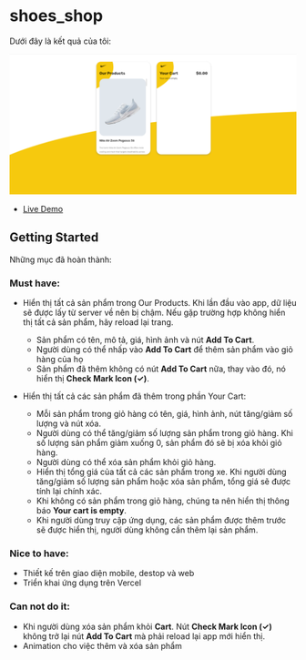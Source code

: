# shoes_shop

Dưới đây là kết quả của tôi:

![](result.png)

- [Live Demo](https://shoe-shops.vercel.app/#/)

## Getting Started

Những mục đã hoàn thành:

### Must have:

- Hiển thị tất cả sản phẩm trong Our Products. Khi lần đầu vào app, dữ liệu sẽ được lấy từ server về nên bị chậm. Nếu gặp trường hợp không hiển thị tất cả sản phẩm, hãy reload lại trang.

    - Sản phẩm có tên, mô tả, giá, hình ảnh và nút **Add To Cart**. 
    - Người dùng có thể nhấp vào **Add To Cart** để thêm sản phẩm vào giỏ hàng của họ
    - Sản phẩm đã thêm không có nút **Add To Cart** nữa, thay vào đó, nó hiển thị **Check Mark Icon (✓)**.
  
- Hiển thị tất cả các sản phẩm đã thêm trong phần Your Cart:
    - Mỗi sản phẩm trong giỏ hàng có tên, giá, hình ảnh, nút tăng/giảm số lượng và nút xóa.
    - Người dùng có thể tăng/giảm số lượng sản phẩm trong giỏ hàng. Khi số lượng sản phẩm giảm xuống 0, sản phẩm đó sẽ bị xóa khỏi giỏ hàng.
    - Người dùng có thể xóa sản phẩm khỏi giỏ hàng.
    - Hiển thị tổng giá của tất cả các sản phẩm trong xe. Khi người dùng tăng/giảm số lượng sản phẩm hoặc xóa sản phẩm, tổng giá sẽ được tính lại chính xác.
    - Khi không có sản phẩm trong giỏ hàng, chúng ta nên hiển thị thông báo **Your cart is empty**.
    - Khi người dùng truy cập ứng dụng, các sản phẩm được thêm trước sẽ được hiển thị, người dùng không cần thêm lại sản phẩm.

### Nice to have:

- Thiết kế trên giao diện mobile, destop và web
- Triển khai ứng dụng trên Vercel
  
### Can not do it:

- Khi người dùng xóa sản phẩm khỏi **Cart**. Nút **Check Mark Icon (✓)** không trở lại nút **Add To Cart** mà phải reload lại app mới hiển thị.
- Animation cho việc thêm và xóa sản phẩm

